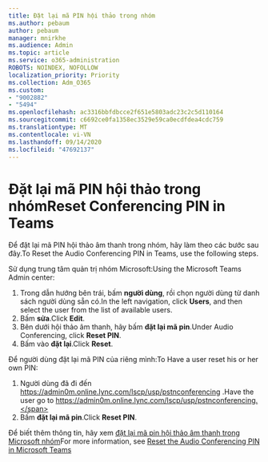 ```yaml
---
title: Đặt lại mã PIN hội thảo trong nhóm
ms.author: pebaum
author: pebaum
manager: mnirkhe
ms.audience: Admin
ms.topic: article
ms.service: o365-administration
ROBOTS: NOINDEX, NOFOLLOW
localization_priority: Priority
ms.collection: Adm_O365
ms.custom:
- "9002882"
- "5494"
ms.openlocfilehash: ac3316bbfdbcce2f651e5803adc23c2c5d110164
ms.sourcegitcommit: c6692ce0fa1358ec3529e59ca0ecdfdea4cdc759
ms.translationtype: MT
ms.contentlocale: vi-VN
ms.lasthandoff: 09/14/2020
ms.locfileid: "47692137"
---
```

# <a name="reset-conferencing-pin-in-teams"></a><span data-ttu-id="9373e-102">Đặt lại mã PIN hội thảo trong nhóm</span><span class="sxs-lookup"><span data-stu-id="9373e-102">Reset Conferencing PIN in Teams</span></span>

<span data-ttu-id="9373e-103">Để đặt lại mã PIN hội thảo âm thanh trong nhóm, hãy làm theo các bước sau đây.</span><span class="sxs-lookup"><span data-stu-id="9373e-103">To Reset the Audio Conferencing PIN in Teams, use the following steps.</span></span>  

<span data-ttu-id="9373e-104">Sử dụng trung tâm quản trị nhóm Microsoft:</span><span class="sxs-lookup"><span data-stu-id="9373e-104">Using the Microsoft Teams Admin center:</span></span>

1. <span data-ttu-id="9373e-105">Trong dẫn hướng bên trái, bấm **người dùng**, rồi chọn người dùng từ danh sách người dùng sẵn có.</span><span class="sxs-lookup"><span data-stu-id="9373e-105">In the left navigation, click **Users**, and then select the user from the list of available users.</span></span>
2. <span data-ttu-id="9373e-106">Bấm **sửa**.</span><span class="sxs-lookup"><span data-stu-id="9373e-106">Click **Edit**.</span></span>
3. <span data-ttu-id="9373e-107">Bên dưới hội thảo âm thanh, hãy bấm **đặt lại mã pin**.</span><span class="sxs-lookup"><span data-stu-id="9373e-107">Under Audio Conferencing, click **Reset PIN**.</span></span>
4. <span data-ttu-id="9373e-108">Bấm vào **đặt lại**.</span><span class="sxs-lookup"><span data-stu-id="9373e-108">Click **Reset**.</span></span>

<span data-ttu-id="9373e-109">Để người dùng đặt lại mã PIN của riêng mình:</span><span class="sxs-lookup"><span data-stu-id="9373e-109">To Have a user reset his or her own PIN:</span></span>
1. <span data-ttu-id="9373e-110">Người dùng đã đi đến https://admin0m.online.lync.com/lscp/usp/pstnconferencing .</span><span class="sxs-lookup"><span data-stu-id="9373e-110">Have the user go to https://admin0m.online.lync.com/lscp/usp/pstnconferencing.</span></span>
2. <span data-ttu-id="9373e-111">Bấm **đặt lại mã pin**.</span><span class="sxs-lookup"><span data-stu-id="9373e-111">Click **Reset PIN**.</span></span>

<span data-ttu-id="9373e-112">Để biết thêm thông tin, hãy xem [đặt lại mã pin hội thảo âm thanh trong Microsoft nhóm](https://docs.microsoft.com/microsoftteams/reset-the-audio-conferencing-pin-in-teams)</span><span class="sxs-lookup"><span data-stu-id="9373e-112">For more information, see [Reset the Audio Conferencing PIN in Microsoft Teams](https://docs.microsoft.com/microsoftteams/reset-the-audio-conferencing-pin-in-teams)</span></span>
